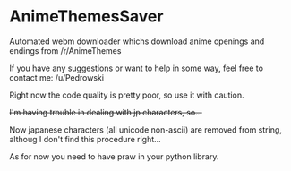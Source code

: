 # AnimeThemesSaver
Automated webm downloader whichs download anime openings and endings from /r/AnimeThemes

If you have any suggestions or want to help in some way, feel free to contact me: /u/Pedrowski

Right now the code quality is pretty poor, so use it with caution.

<strike>I'm having trouble in dealing with jp characters, so...</strike>

Now japanese characters (all unicode non-ascii) are removed from string, althoug I don't find this procedure right...

As for now you need to have <a src="https://praw.readthedocs.org/en/stable/">praw</a> in your python library. 
